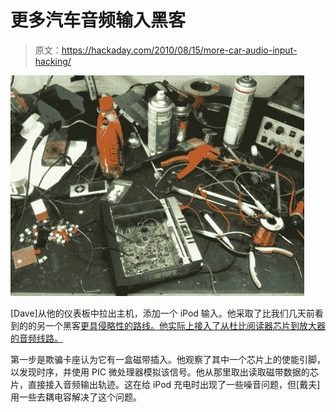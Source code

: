# 更多汽车音频输入黑客

> 原文：<https://hackaday.com/2010/08/15/more-car-audio-input-hacking/>

![](img/7d17ca4031528210610f003a9f56fc56.png "dash-cassette-to-ipod-input")

[Dave]从他的仪表板中拉出主机，添加一个 iPod 输入。他采取了比我们几天前看到的的另一个黑客[更具侵略性的路线。他实际上接入了从杜比阅读器芯片到放大器的音频线路。](http://hackaday.com/2010/08/12/adding-an-input-to-an-old-head-unit/)

第一步是欺骗卡座认为它有一盒磁带插入。他观察了其中一个芯片上的使能引脚，以发现时序，并使用 PIC 微处理器模拟该信号。他从那里取出读取磁带数据的芯片，直接接入音频输出轨迹。这在给 iPod 充电时出现了一些噪音问题，但[戴夫]用一些去耦电容解决了这个问题。